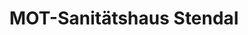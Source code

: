 ---
title: "MOT-Sanitätshaus Stendal"
url: /stendal/mot-sanitaetshaus-stendal/
shop: Sanitätshaus
---